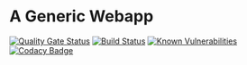 # A Generic Webapp
[![Quality Gate Status](https://sonarcloud.io/api/project_badges/measure?project=WojoInc_genaric_webapp&metric=alert_status)](https://sonarcloud.io/dashboard?id=WojoInc_genaric_webapp)
[![Build Status](https://travis-ci.org/WojoInc/genaric_webapp.svg?branch=master)](https://travis-ci.org/WojoInc/genaric_webapp)
[![Known Vulnerabilities](https://snyk.io/test/github/wojoinc/genaric_webapp/badge.svg)](https://snyk.io/test/github/wojoinc/genaric_webapp) 
[![Codacy Badge](https://api.codacy.com/project/badge/Grade/c55d4f2a50c74a4097a374d84f4d8895)](https://www.codacy.com/app/TheToddLuci0/genaric_webapp?utm_source=github.com&amp;utm_medium=referral&amp;utm_content=ISEAGE-ISU/genaric_webapp&amp;utm_campaign=Badge_Grade)
